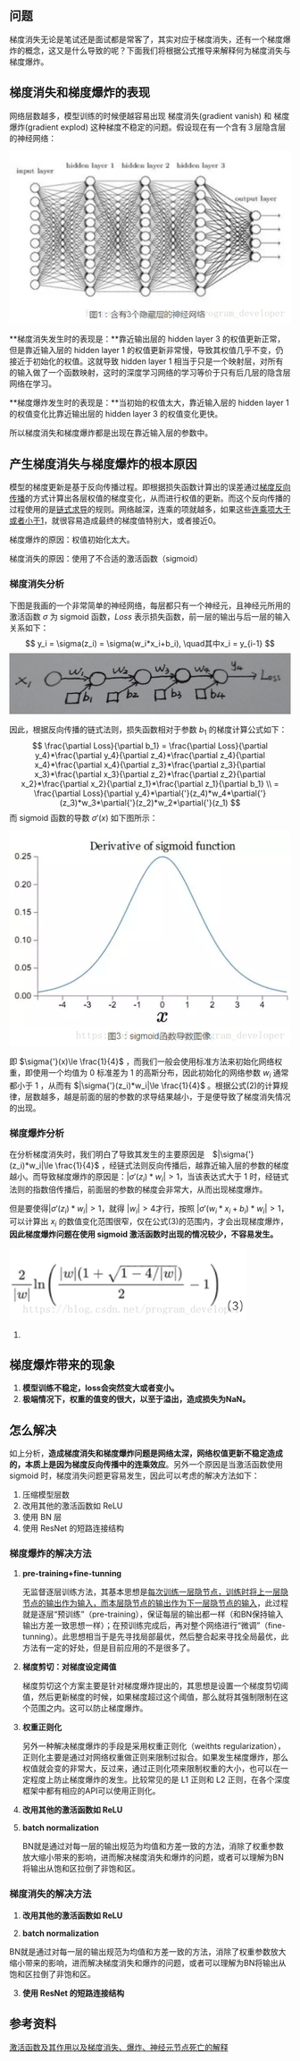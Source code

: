 ## 问题

梯度消失无论是笔试还是面试都是常客了，其实对应于梯度消失，还有一个梯度爆炸的概念，这又是什么导致的呢？下面我们将根据公式推导来解释何为梯度消失与梯度爆炸。

## 梯度消失和梯度爆炸的表现

网络层数越多，模型训练的时候便越容易出现 梯度消失(gradient vanish) 和 梯度爆炸(gradient explod) 这种梯度不稳定的问题。假设现在有一个含有３层隐含层的神经网络：

![这里写图片描述](https://raw.githubusercontent.com/xn1997/picgo/master/SArqy1bp56euwIV.png)

**梯度消失发生时的表现是：**靠近输出层的 hidden layer 3 的权值更新正常，但是靠近输入层的 hidden layer 1 的权值更新非常慢，导致其权值几乎不变，仍接近于初始化的权值。这就导致 hidden layer 1 相当于只是一个映射层，对所有的输入做了一个函数映射，这时的深度学习网络的学习等价于只有后几层的隐含层网络在学习。

**梯度爆炸发生时的表现是：**当初始的权值太大，靠近输入层的 hidden layer 1 的权值变化比靠近输出层的 hidden layer 3 的权值变化更快。

所以梯度消失和梯度爆炸都是出现在靠近输入层的参数中。

## 产生梯度消失与梯度爆炸的根本原因

模型的梯度更新是基于反向传播过程。即根据损失函数计算出的误差通过<u>梯度反向传播</u>的方式计算出各层权值的梯度变化，从而进行权值的更新。而这个反向传播的过程使用的是<u>链式求导</u>的规则。网络越深，连乘的项就越多，如果这些<u>连乘项大于或者小于1</u>，就很容易造成最终的梯度值特别大，或者接近0。

梯度爆炸的原因：权值初始化太大。

梯度消失的原因：使用了不合适的激活函数（sigmoid）

### 梯度消失分析

下图是我画的一个非常简单的神经网络，每层都只有一个神经元，且神经元所用的激活函数 $\sigma$ 为 sigmoid 函数，$Loss$ 表示损失函数，前一层的输出与后一层的输入关系如下：
$$
y_i = \sigma(z_i) = \sigma(w_i*x_i+b_i), \quad其中x_i = y_{i-1}
$$
![](https://raw.githubusercontent.com/xn1997/picgo/master/aplXMCsvPw4rh2Q.jpg)

因此，根据反向传播的链式法则，损失函数相对于参数 $b_1$ 的梯度计算公式如下：
$$
\frac{\partial Loss}{\partial b_1} = \frac{\partial Loss}{\partial y_4}*\frac{\partial y_4}{\partial z_4}*\frac{\partial z_4}{\partial x_4}*\frac{\partial x_4}{\partial z_3}*\frac{\partial z_3}{\partial x_3}*\frac{\partial x_3}{\partial z_2}*\frac{\partial z_2}{\partial x_2}*\frac{\partial x_2}{\partial z_1}*\frac{\partial z_1}{\partial b_1} \\
= \frac{\partial Loss}{\partial y_4}*\partial{'}(z_4)*w_4*\partial{'}(z_3)*w_3*\partial{'}(z_2)*w_2*\partial{'}(z_1)
$$
而 sigmoid 函数的导数 $\sigma{'}(x)$ 如下图所示：

![这里写图片描述](https://raw.githubusercontent.com/xn1997/picgo/master/eca5HdVqL9EBmuU.png)

即 $\sigma{'}(x)\le \frac{1}{4}$ ，而我们一般会使用标准方法来初始化网络权重，即使用一个均值为 0 标准差为 1 的高斯分布，因此初始化的网络参数 $w_i$ 通常都小于 1 ，从而有 $|\sigma{'}(z_i)*w_i|\le \frac{1}{4}$ 。根据公式(2)的计算规律，层数越多，越是前面的层的参数的求导结果越小，于是便导致了梯度消失情况的出现。



### 梯度爆炸分析

在分析梯度消失时，我们明白了导致其发生的主要原因是　$|\sigma{'}(z_i)*w_i|\le \frac{1}{4}$ ，经链式法则反向传播后，越靠近输入层的参数的梯度越小。而导致梯度爆炸的原因是：$|\sigma{'}(z_i)*w_i|>1$，当该表达式大于 1 时，经链式法则的指数倍传播后，前面层的参数的梯度会非常大，从而出现梯度爆炸。

但是要使得$|\sigma{'}(z_i)*w_i|>1$，就得 $|w_i| > 4$才行，按照 $|\sigma{'}(w_i*x_i+b_i)*w_i|>1$，可以计算出 $x_i$ 的数值变化范围很窄，仅在公式(3)的范围内，才会出现梯度爆炸，**因此梯度爆炸问题在使用 sigmoid 激活函数时出现的情况较少，不容易发生。**

![这里写图片描述](https://raw.githubusercontent.com/xn1997/picgo/master/dIgKDuw976leTF4.png)

1. 

## 梯度爆炸带来的现象

1. **模型训练不稳定，loss会突然变大或者变小。**
2. **极端情况下，权重的值变的很大，以至于溢出，造成损失为NaN。**

## 怎么解决

如上分析，**造成梯度消失和梯度爆炸问题是网络太深，网络权值更新不稳定造成的，本质上是因为梯度反向传播中的连乘效应**。另外一个原因是当激活函数使用 sigmoid 时，梯度消失问题更容易发生，因此可以考虑的解决方法如下：

1. 压缩模型层数
2. 改用其他的激活函数如 ReLU
3. 使用 BN 层
4. 使用 ResNet 的短路连接结构

### 梯度爆炸的解决方法

1. **pre-training+fine-tunning**

   无监督逐层训练方法，其基本思想是<u>每次训练一层隐节点，训练时将上一层隐节点的输出作为输入，而本层隐节点的输出作为下一层隐节点的输入</u>，此过程就是逐层“预训练”（pre-training），保证每层的输出都一样（和BN保持输入输出方差一致思想一样）；在预训练完成后，再对整个网络进行“微调”（fine-tunning）。此思想相当于是先寻找局部最优，然后整合起来寻找全局最优，此方法有一定的好处，但是目前应用的不是很多了。

2. **梯度剪切：对梯度设定阈值**

   梯度剪切这个方案主要是针对梯度爆炸提出的，其思想是设置一个梯度剪切阈值，然后更新梯度的时候，如果梯度超过这个阈值，那么就将其强制限制在这个范围之内。这可以防止梯度爆炸。

3. **权重正则化**

   另外一种解决梯度爆炸的手段是采用权重正则化（weithts regularization），正则化主要是通过对网络权重做正则来限制过拟合。如果发生梯度爆炸，那么权值就会变的非常大，反过来，通过正则化项来限制权重的大小，也可以在一定程度上防止梯度爆炸的发生。比较常见的是 L1 正则和 L2 正则，在各个深度框架中都有相应的API可以使用正则化。

4. **改用其他的激活函数如 ReLU**

5. **batch normalization**

   BN就是通过对每一层的输出规范为均值和方差一致的方法，消除了权重参数放大缩小带来的影响，进而解决梯度消失和爆炸的问题，或者可以理解为BN将输出从饱和区拉倒了非饱和区。

### 梯度消失的解决方法

1. **改用其他的激活函数如 ReLU**

2.  **batch normalization**

   BN就是通过对每一层的输出规范为均值和方差一致的方法，消除了权重参数放大缩小带来的影响，进而解决梯度消失和爆炸的问题，或者可以理解为BN将输出从饱和区拉倒了非饱和区。

3. **使用 ResNet 的短路连接结构**

## 参考资料

[激活函数及其作用以及梯度消失、爆炸、神经元节点死亡的解释](https://blog.csdn.net/qq_17130909/article/details/80582226)